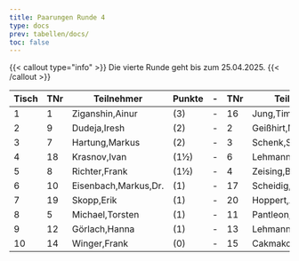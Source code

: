 ```yaml
---
title: Paarungen Runde 4
type: docs
prev: tabellen/docs/
toc: false
---
```


{{< callout type="info" >}}
  Die vierte Runde geht bis zum 25.04.2025.
{{< /callout >}}

| Tisch | TNr | Teilnehmer | Punkte | - | TNr | Teilnehmer | Punkte | Ergebnis |
| ----- | ----- | ----- | ----- | ----- | ----- | ----- | ----- | ----- | 
| 1 | 1 | Ziganshin,Ainur | (3) | - | 16 | Jung,Timo | (2½) | - |
| 2 | 9 | Dudeja,Iresh | (2) | - | 2 | Geißhirt,Marco | (2) | - |
| 3 | 7 | Hartung,Markus | (2) | - | 3 | Schenk,Stefan | (2) | - |
| 4 | 18 | Krasnov,Ivan | (1½) | - | 6 | Lehmann,Georg | (2) | - |
| 5 | 8 | Richter,Frank | (1½) | - | 4 | Zeising,Benjamin | (1½) | - |
| 6 | 10 | Eisenbach,Markus,Dr. | (1) | - | 17 | Scheidig,Thorben | (1) | - |
| 7 | 19 | Skopp,Erik | (1) | - | 20 | Hoppert,Alexander | (1) | - |
| 8 | 5 | Michael,Torsten | (1) | - | 11 | Pantleon,Florian | (1) | - |
| 9 | 12 | Görlach,Hanna | (1) | - | 13 | Lehmann,Norik | (0) | - |
| 10 | 14 | Winger,Frank | (0) | - | 15 | Cakmakci,Muhammed | (0) | - |